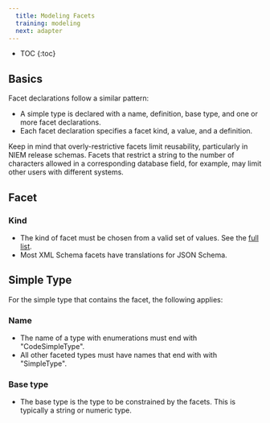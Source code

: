```yaml
---
  title: Modeling Facets
  training: modeling
  next: adapter
---
```


- TOC
{:toc}

## Basics

Facet declarations follow a similar pattern:

- A simple type is declared with a name, definition, base type, and one or more facet declarations.
- Each facet declaration specifies a facet kind, a value, and a definition.

Keep in mind that overly-restrictive facets limit reusability, particularly in NIEM release schemas.  Facets that restrict a string to the number of characters allowed in a corresponding database field, for example, may limit other users with different systems.

## Facet

### Kind

- The kind of facet must be chosen from a valid set of values.  See the [full list](.#kinds-of-facets).
- Most XML Schema facets have translations for JSON Schema.

## Simple Type

For the simple type that contains the facet, the following applies:

### Name

- The name of a type with enumerations must end with "CodeSimpleType".
- All other faceted types must have names that end with with "SimpleType".

### Base type

- The base type is the type to be constrained by the facets.  This is typically a string or numeric type.
